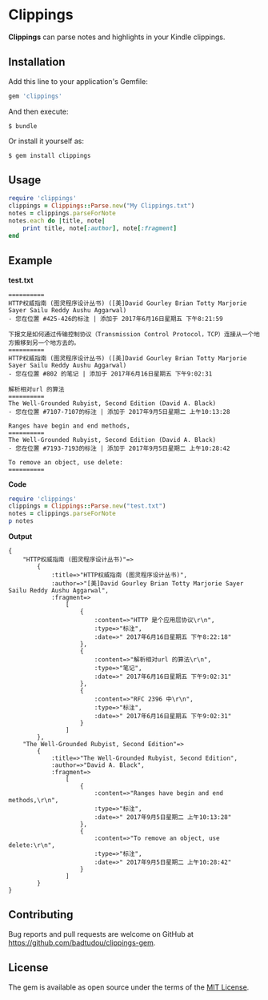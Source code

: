 # Clippings

**Clippings** can parse notes and highlights in your Kindle clippings.

## Installation

Add this line to your application's Gemfile:

```ruby
gem 'clippings'
```

And then execute:

    $ bundle

Or install it yourself as:

    $ gem install clippings

## Usage

```ruby
require 'clippings'
clippings = Clippings::Parse.new("My Clippings.txt")
notes = clippings.parseForNote
notes.each do |title, note|
    print title, note[:author], note[:fragment]
end
```
## Example
**test.txt**
```
==========
HTTP权威指南 (图灵程序设计丛书) ([美]David Gourley Brian Totty Marjorie Sayer Sailu Reddy Aushu Aggarwal)
- 您在位置 #425-426的标注 | 添加于 2017年6月16日星期五 下午8:21:59

下报文是如何通过传输控制协议（Transmission Control Protocol，TCP）连接从一个地方搬移到另一个地方去的。
==========
﻿HTTP权威指南 (图灵程序设计丛书) ([美]David Gourley Brian Totty Marjorie Sayer Sailu Reddy Aushu Aggarwal)
- 您在位置 #802 的笔记 | 添加于 2017年6月16日星期五 下午9:02:31

解析相对url 的算法
==========
The Well-Grounded Rubyist, Second Edition (David A. Black)
- 您在位置 #7107-7107的标注 | 添加于 2017年9月5日星期二 上午10:13:28

Ranges have begin and end methods,
==========
The Well-Grounded Rubyist, Second Edition (David A. Black)
- 您在位置 #7193-7193的标注 | 添加于 2017年9月5日星期二 上午10:28:42

To remove an object, use delete:
==========
```

**Code**
```ruby
require 'clippings'
clippings = Clippings::Parse.new("test.txt")
notes = clippings.parseForNote
p notes
```

**Output**
```
{
    "HTTP权威指南 (图灵程序设计丛书)"=>
        {
            :title=>"HTTP权威指南 (图灵程序设计丛书)", 
            :author=>"[美]David Gourley Brian Totty Marjorie Sayer Sailu Reddy Aushu Aggarwal", 
            :fragment=>
                [
                    {
                        :content=>"HTTP 是个应用层协议\r\n", 
                        :type=>"标注", 
                        :date=>" 2017年6月16日星期五 下午8:22:18"
                    }, 
                    {
                        :content=>"解析相对url 的算法\r\n", 
                        :type=>"笔记", 
                        :date=>" 2017年6月16日星期五 下午9:02:31"
                    }, 
                    {   
                        :content=>"RFC 2396 中\r\n", 
                        :type=>"标注", 
                        :date=>" 2017年6月16日星期五 下午9:02:31"
                    }
                ]
        }, 
    "The Well-Grounded Rubyist, Second Edition"=>
        {
            :title=>"The Well-Grounded Rubyist, Second Edition", 
            :author=>"David A. Black", 
            :fragment=>
                [
                    {
                        :content=>"Ranges have begin and end methods,\r\n",
                        :type=>"标注", 
                        :date=>" 2017年9月5日星期二 上午10:13:28"
                    }, 
                    {
                        :content=>"To remove an object, use delete:\r\n", 
                        :type=>"标注", 
                        :date=>" 2017年9月5日星期二 上午10:28:42"
                    }
                ]
        }
}
```


## Contributing

Bug reports and pull requests are welcome on GitHub at https://github.com/badtudou/clippings-gem.

## License

The gem is available as open source under the terms of the [MIT License](http://opensource.org/licenses/MIT).
